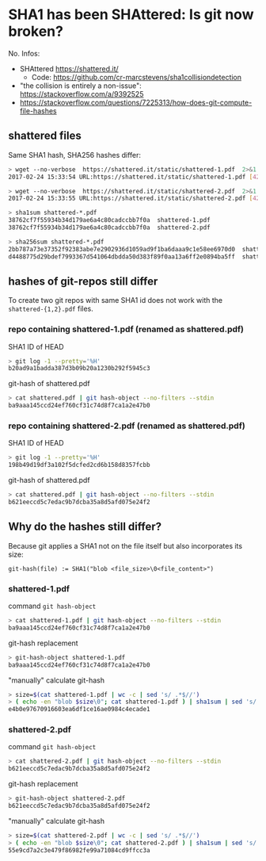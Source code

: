 # SHA1 has been SHAttered: Is git now broken?

No. Infos:

* SHAttered https://shattered.it/
  * Code: https://github.com/cr-marcstevens/sha1collisiondetection
* "the collision is entirely a non-issue": https://stackoverflow.com/a/9392525
* https://stackoverflow.com/questions/7225313/how-does-git-compute-file-hashes

## shattered files

Same SHA1 hash, SHA256 hashes differ:

```bash
> wget --no-verbose  https://shattered.it/static/shattered-1.pdf  2>&1
2017-02-24 15:33:54 URL:https://shattered.it/static/shattered-1.pdf [422435/422435] -> "shattered-1.pdf" [1]
```
```bash
> wget --no-verbose  https://shattered.it/static/shattered-2.pdf  2>&1
2017-02-24 15:33:55 URL:https://shattered.it/static/shattered-2.pdf [422435/422435] -> "shattered-2.pdf" [1]
```

```bash
> sha1sum shattered-*.pdf
38762cf7f55934b34d179ae6a4c80cadccbb7f0a  shattered-1.pdf
38762cf7f55934b34d179ae6a4c80cadccbb7f0a  shattered-2.pdf

> sha256sum shattered-*.pdf
2bb787a73e37352f92383abe7e2902936d1059ad9f1ba6daaa9c1e58ee6970d0  shattered-1.pdf
d4488775d29bdef7993367d541064dbdda50d383f89f0aa13a6ff2e0894ba5ff  shattered-2.pdf
```

## hashes of git-repos still differ

To create two git repos with same SHA1 id does not work with the
`shattered-{1,2}.pdf` files.


### repo containing shattered-1.pdf (renamed as shattered.pdf)


SHA1 ID of HEAD

```bash
> git log -1 --pretty='%H'
b20ad9a1badda387d3b09b20a1230b292f5945c3
```

git-hash of shattered.pdf

```bash
> cat shattered.pdf | git hash-object --no-filters --stdin
ba9aaa145ccd24ef760cf31c74d8f7ca1a2e47b0
```

### repo containing shattered-2.pdf (renamed as shattered.pdf)


SHA1 ID of HEAD

```bash
> git log -1 --pretty='%H'
198b49d19df3a102f5dcfed2cd6b158d8357fcbb
```

git-hash of shattered.pdf

```bash
> cat shattered.pdf | git hash-object --no-filters --stdin
b621eeccd5c7edac9b7dcba35a8d5afd075e24f2
```

## Why do the hashes still differ?


Because git applies a SHA1 not on the file itself but also
incorporates its size:

```
git-hash(file) := SHA1("blob <file_size>\0<file_content>")
```

### shattered-1.pdf

command `git hash-object`

```bash
> cat shattered-1.pdf | git hash-object --no-filters --stdin
ba9aaa145ccd24ef760cf31c74d8f7ca1a2e47b0
```

git-hash replacement

```bash
> git-hash-object shattered-1.pdf
ba9aaa145ccd24ef760cf31c74d8f7ca1a2e47b0
```

"manually" calculate git-hash

```bash
> size=$(cat shattered-1.pdf | wc -c | sed 's/ .*$//')
> ( echo -en "blob $size\0"; cat shattered-1.pdf ) | sha1sum | sed 's/ .*$//'
e4b0e97670916603ea6df1ce16ae0984c4ecade1
```

### shattered-2.pdf

command `git hash-object`

```bash
> cat shattered-2.pdf | git hash-object --no-filters --stdin
b621eeccd5c7edac9b7dcba35a8d5afd075e24f2
```

git-hash replacement

```bash
> git-hash-object shattered-2.pdf
b621eeccd5c7edac9b7dcba35a8d5afd075e24f2
```

"manually" calculate git-hash

```bash
> size=$(cat shattered-2.pdf | wc -c | sed 's/ .*$//')
> ( echo -en "blob $size\0"; cat shattered-2.pdf ) | sha1sum | sed 's/ .*$//'
55e9cd7a2c3e479f86982fe99a71084cd9ffcc3a
```
